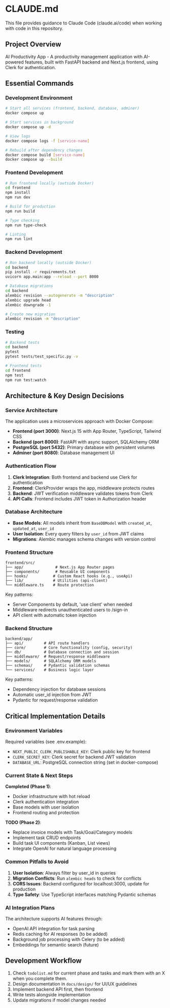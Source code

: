 # CLAUDE.md

This file provides guidance to Claude Code (claude.ai/code) when working with code in this repository.

## Project Overview

AI Productivity App - A productivity management application with AI-powered features, built with FastAPI backend and Next.js frontend, using Clerk for authentication.

## Essential Commands

### Development Environment

```bash
# Start all services (frontend, backend, database, adminer)
docker compose up

# Start services in background
docker compose up -d

# View logs
docker compose logs -f [service-name]

# Rebuild after dependency changes
docker compose build [service-name]
docker compose up --build
```

### Frontend Development

```bash
# Run frontend locally (outside Docker)
cd frontend
npm install
npm run dev

# Build for production
npm run build

# Type checking
npm run type-check

# Linting
npm run lint
```

### Backend Development

```bash
# Run backend locally (outside Docker)
cd backend
pip install -r requirements.txt
uvicorn app.main:app --reload --port 8000

# Database migrations
cd backend
alembic revision --autogenerate -m "description"
alembic upgrade head
alembic downgrade -1

# Create new migration
alembic revision -m "description"
```

### Testing

```bash
# Backend tests
cd backend
pytest
pytest tests/test_specific.py -v

# Frontend tests
cd frontend
npm test
npm run test:watch
```

## Architecture & Key Design Decisions

### Service Architecture

The application uses a microservices approach with Docker Compose:
- **Frontend (port 3000)**: Next.js 15 with App Router, TypeScript, Tailwind CSS
- **Backend (port 8000)**: FastAPI with async support, SQLAlchemy ORM
- **PostgreSQL (port 5432)**: Primary database with persistent volumes
- **Adminer (port 8080)**: Database management UI

### Authentication Flow

1. **Clerk Integration**: Both frontend and backend use Clerk for authentication
2. **Frontend**: ClerkProvider wraps the app, middleware protects routes
3. **Backend**: JWT verification middleware validates tokens from Clerk
4. **API Calls**: Frontend includes JWT token in Authorization header

### Database Architecture

- **Base Models**: All models inherit from `BaseDBModel` with `created_at`, `updated_at`, `user_id`
- **User Isolation**: Every query filters by `user_id` from JWT claims
- **Migrations**: Alembic manages schema changes with version control

### Frontend Structure

```
frontend/src/
├── app/              # Next.js App Router pages
├── components/       # Reusable UI components
├── hooks/           # Custom React hooks (e.g., useApi)
├── lib/             # Utilities (api-client)
└── middleware.ts    # Route protection
```

Key patterns:
- Server Components by default, 'use client' when needed
- Middleware redirects unauthenticated users to /sign-in
- API client with automatic token injection

### Backend Structure

```
backend/app/
├── api/         # API route handlers
├── core/        # Core functionality (config, security)
├── db/          # Database connection and session
├── middleware/  # Request/response middleware
├── models/      # SQLAlchemy ORM models
├── schemas/     # Pydantic validation schemas
└── services/    # Business logic layer
```

Key patterns:
- Dependency injection for database sessions
- Automatic user_id injection from JWT
- Pydantic for request/response validation

## Critical Implementation Details

### Environment Variables

Required variables (see .env.example):
- `NEXT_PUBLIC_CLERK_PUBLISHABLE_KEY`: Clerk public key for frontend
- `CLERK_SECRET_KEY`: Clerk secret for backend JWT validation
- `DATABASE_URL`: PostgreSQL connection string (set in docker-compose)

### Current State & Next Steps

**Completed (Phase 1)**:
- Docker infrastructure with hot reload
- Clerk authentication integration
- Base models with user isolation
- Frontend routing and protection

**TODO (Phase 2)**: 
- Replace invoice models with Task/Goal/Category models
- Implement task CRUD endpoints
- Build task UI components (Kanban, List views)
- Integrate OpenAI for natural language processing

### Common Pitfalls to Avoid

1. **User Isolation**: Always filter by user_id in queries
2. **Migration Conflicts**: Run `alembic heads` to check for conflicts
3. **CORS Issues**: Backend configured for localhost:3000, update for production
4. **Type Safety**: Use TypeScript interfaces matching Pydantic schemas

### AI Integration Plans

The architecture supports AI features through:
- OpenAI API integration for task parsing
- Redis caching for AI responses (to be added)
- Background job processing with Celery (to be added)
- Embeddings for semantic search (future)

## Development Workflow

1. Check `todolist.md` for current phase and tasks and mark them with an X when you complete them.
2. Design documentation in `docs/design/` for UI/UX guidelines
3. Implement backend API first, then frontend
4. Write tests alongside implementation
5. Update migrations if model changes needed